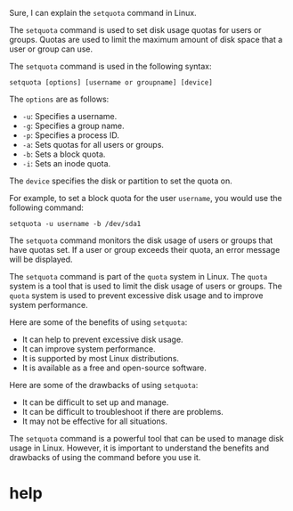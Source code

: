 Sure, I can explain the `setquota` command in Linux.

The `setquota` command is used to set disk usage quotas for users or groups. Quotas are used to limit the maximum amount of disk space that a user or group can use.

The `setquota` command is used in the following syntax:

```
setquota [options] [username or groupname] [device]
```

The `options` are as follows:

* `-u`: Specifies a username.
* `-g`: Specifies a group name.
* `-p`: Specifies a process ID.
* `-a`: Sets quotas for all users or groups.
* `-b`: Sets a block quota.
* `-i`: Sets an inode quota.

The `device` specifies the disk or partition to set the quota on.

For example, to set a block quota for the user `username`, you would use the following command:

```
setquota -u username -b /dev/sda1
```

The `setquota` command monitors the disk usage of users or groups that have quotas set. If a user or group exceeds their quota, an error message will be displayed.

The `setquota` command is part of the `quota` system in Linux. The `quota` system is a tool that is used to limit the disk usage of users or groups. The `quota` system is used to prevent excessive disk usage and to improve system performance.

Here are some of the benefits of using `setquota`:

* It can help to prevent excessive disk usage.
* It can improve system performance.
* It is supported by most Linux distributions.
* It is available as a free and open-source software.

Here are some of the drawbacks of using `setquota`:

* It can be difficult to set up and manage.
* It can be difficult to troubleshoot if there are problems.
* It may not be effective for all situations.

The `setquota` command is a powerful tool that can be used to manage disk usage in Linux. However, it is important to understand the benefits and drawbacks of using the command before you use it.

# help 

```

```
